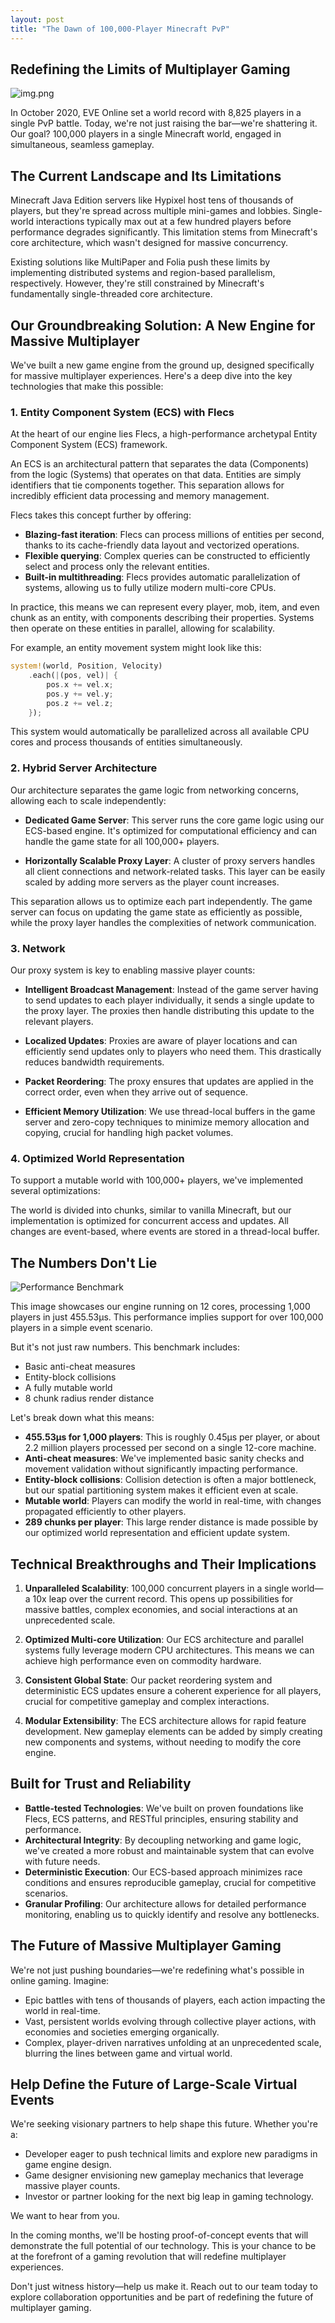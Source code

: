 ```yaml
---
layout: post
title: "The Dawn of 100,000-Player Minecraft PvP"
---
```


## Redefining the Limits of Multiplayer Gaming

![img.png](../assets/hyperion.png)

In October 2020, EVE Online set a world record with 8,825 players in a single PvP battle. Today, we're not just raising the bar—we're shattering it. Our goal? 100,000 players in a single Minecraft world, engaged in simultaneous, seamless gameplay.

## The Current Landscape and Its Limitations

Minecraft Java Edition servers like Hypixel host tens of thousands of players, but they're spread across multiple mini-games and lobbies. Single-world interactions typically max out at a few hundred players before performance degrades significantly. This limitation stems from Minecraft's core architecture, which wasn't designed for massive concurrency.

Existing solutions like MultiPaper and Folia push these limits by implementing distributed systems and region-based parallelism, respectively. However, they're still constrained by Minecraft's fundamentally single-threaded core architecture.

## Our Groundbreaking Solution: A New Engine for Massive Multiplayer

We've built a new game engine from the ground up, designed specifically for massive multiplayer experiences. Here's a deep dive into the key technologies that make this possible:

### 1. Entity Component System (ECS) with Flecs

At the heart of our engine lies Flecs, a high-performance archetypal Entity Component System (ECS) framework.

An ECS is an architectural pattern that separates the data (Components) from the logic (Systems) that operates on that data. Entities are simply identifiers that tie components together. This separation allows for incredibly efficient data processing and memory management.

Flecs takes this concept further by offering:

- **Blazing-fast iteration**: Flecs can process millions of entities per second, thanks to its cache-friendly data layout and vectorized operations.
- **Flexible querying**: Complex queries can be constructed to efficiently select and process only the relevant entities.
- **Built-in multithreading**: Flecs provides automatic parallelization of systems, allowing us to fully utilize modern multi-core CPUs.

In practice, this means we can represent every player, mob, item, and even chunk as an entity, with components describing their properties. Systems then operate on these entities in parallel, allowing for scalability.

For example, an entity movement system might look like this:

```rust
system!(world, Position, Velocity)
    .each(|(pos, vel)| {
        pos.x += vel.x;
        pos.y += vel.y;
        pos.z += vel.z;
    });
```

This system would automatically be parallelized across all available CPU cores and process thousands of entities simultaneously.

### 2. Hybrid Server Architecture

Our architecture separates the game logic from networking concerns, allowing each to scale independently:

- **Dedicated Game Server**: This server runs the core game logic using our ECS-based engine. It's optimized for computational efficiency and can handle the game state for all 100,000+ players.

- **Horizontally Scalable Proxy Layer**: A cluster of proxy servers handles all client connections and network-related tasks. This layer can be easily scaled by adding more servers as the player count increases.

This separation allows us to optimize each part independently. The game server can focus on updating the game state as efficiently as possible, while the proxy layer handles the complexities of network communication.

### 3. Network

Our proxy system is key to enabling massive player counts:

- **Intelligent Broadcast Management**: Instead of the game server having to send updates to each player individually, it sends a single update to the proxy layer. The proxies then handle distributing this update to the relevant players.

- **Localized Updates**: Proxies are aware of player locations and can efficiently send updates only to players who need them. This drastically reduces bandwidth requirements.

- **Packet Reordering**: The proxy ensures that updates are applied in the correct order, even when they arrive out of sequence.

- **Efficient Memory Utilization**: We use thread-local buffers in the game server and zero-copy techniques to minimize memory allocation and copying, crucial for handling high packet volumes.

### 4. Optimized World Representation

To support a mutable world with 100,000+ players, we've implemented several optimizations:

The world is divided into chunks, similar to vanilla Minecraft,
but our implementation is optimized for concurrent access and updates.
All changes are event-based, where events are stored in a thread-local buffer.

## The Numbers Don't Lie

![Performance Benchmark](/assets/tracy.png)

This image showcases our engine running on 12 cores, processing 1,000 players in just 455.53µs. This performance implies support for over 100,000 players in a simple event scenario.

But it's not just raw numbers. This benchmark includes:
- Basic anti-cheat measures
- Entity-block collisions
- A fully mutable world
- 8 chunk radius render distance

Let's break down what this means:

- **455.53µs for 1,000 players**: This is roughly 0.45µs per player, or about 2.2 million players processed per second on a single 12-core machine.
- **Anti-cheat measures**: We've implemented basic sanity checks and movement validation without significantly impacting performance.
- **Entity-block collisions**: Collision detection is often a major bottleneck, but our spatial partitioning system makes it efficient even at scale.
- **Mutable world**: Players can modify the world in real-time, with changes propagated efficiently to other players.
- **289 chunks per player**: This large render distance is made possible by our optimized world representation and efficient update system.

## Technical Breakthroughs and Their Implications

1. **Unparalleled Scalability**: 100,000 concurrent players in a single world—a 10x leap over the current record. This opens up possibilities for massive battles, complex economies, and social interactions at an unprecedented scale.

2. **Optimized Multi-core Utilization**: Our ECS architecture and parallel systems fully leverage modern CPU architectures. This means we can achieve high performance even on commodity hardware.

3. **Consistent Global State**: Our packet reordering system and deterministic ECS updates ensure a coherent experience for all players, crucial for competitive gameplay and complex interactions.

4. **Modular Extensibility**: The ECS architecture allows for rapid feature development. New gameplay elements can be added by simply creating new components and systems, without needing to modify the core engine.

## Built for Trust and Reliability

- **Battle-tested Technologies**: We've built on proven foundations like Flecs, ECS patterns, and RESTful principles, ensuring stability and performance.
- **Architectural Integrity**: By decoupling networking and game logic, we've created a more robust and maintainable system that can evolve with future needs.
- **Deterministic Execution**: Our ECS-based approach minimizes race conditions and ensures reproducible gameplay, crucial for competitive scenarios.
- **Granular Profiling**: Our architecture allows for detailed performance monitoring, enabling us to quickly identify and resolve any bottlenecks.

## The Future of Massive Multiplayer Gaming

We're not just pushing boundaries—we're redefining what's possible in online gaming. Imagine:

- Epic battles with tens of thousands of players, each action impacting the world in real-time.
- Vast, persistent worlds evolving through collective player actions, with economies and societies emerging organically.
- Complex, player-driven narratives unfolding at an unprecedented scale, blurring the lines between game and virtual world.

## Help Define the Future of Large-Scale Virtual Events

We're seeking visionary partners to help shape this future. Whether you're a:
- Developer eager to push technical limits and explore new paradigms in game engine design.
- Game designer envisioning new gameplay mechanics that leverage massive player counts.
- Investor or partner looking for the next big leap in gaming technology.

We want to hear from you. 

In the coming months, we'll be hosting proof-of-concept events that will demonstrate the full potential of our technology. This is your chance to be at the forefront of a gaming revolution that will redefine multiplayer experiences.

Don't just witness history—help us make it. Reach out to our team today to explore collaboration opportunities and be part of redefining the future of multiplayer gaming.